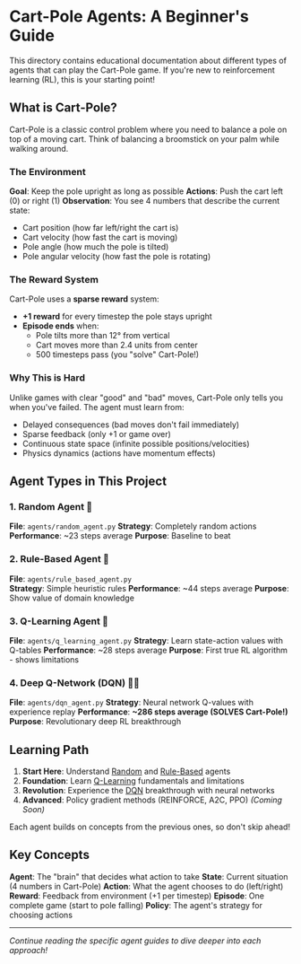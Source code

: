 # Cart-Pole Agents: A Beginner's Guide

This directory contains educational documentation about different types of agents that can play the Cart-Pole game. If you're new to reinforcement learning (RL), this is your starting point!

## What is Cart-Pole?

Cart-Pole is a classic control problem where you need to balance a pole on top of a moving cart. Think of balancing a broomstick on your palm while walking around.

### The Environment

**Goal**: Keep the pole upright as long as possible
**Actions**: Push the cart left (0) or right (1) 
**Observation**: You see 4 numbers that describe the current state:
- Cart position (how far left/right the cart is)
- Cart velocity (how fast the cart is moving)
- Pole angle (how much the pole is tilted)
- Pole angular velocity (how fast the pole is rotating)

### The Reward System

Cart-Pole uses a **sparse reward** system:
- **+1 reward** for every timestep the pole stays upright
- **Episode ends** when:
  - Pole tilts more than 12° from vertical
  - Cart moves more than 2.4 units from center
  - 500 timesteps pass (you "solve" Cart-Pole!)

### Why This is Hard

Unlike games with clear "good" and "bad" moves, Cart-Pole only tells you when you've failed. The agent must learn from:
- Delayed consequences (bad moves don't fail immediately)
- Sparse feedback (only +1 or game over)
- Continuous state space (infinite possible positions/velocities)
- Physics dynamics (actions have momentum effects)

## Agent Types in This Project

### 1. Random Agent 🎲
**File**: `agents/random_agent.py`
**Strategy**: Completely random actions
**Performance**: ~23 steps average
**Purpose**: Baseline to beat

### 2. Rule-Based Agent 🧠
**File**: `agents/rule_based_agent.py`  
**Strategy**: Simple heuristic rules
**Performance**: ~44 steps average
**Purpose**: Show value of domain knowledge

### 3. Q-Learning Agent 🎯
**File**: `agents/q_learning_agent.py`
**Strategy**: Learn state-action values with Q-tables
**Performance**: ~28 steps average
**Purpose**: First true RL algorithm - shows limitations

### 4. Deep Q-Network (DQN) 🧠🔗
**File**: `agents/dqn_agent.py`
**Strategy**: Neural network Q-values with experience replay
**Performance**: **~286 steps average (SOLVES Cart-Pole!)**
**Purpose**: Revolutionary deep RL breakthrough

## Learning Path

1. **Start Here**: Understand [Random](random-agent.md) and [Rule-Based](rule-based-agent.md) agents
2. **Foundation**: Learn [Q-Learning](q-learning-agent.md) fundamentals and limitations  
3. **Revolution**: Experience the [DQN](dqn-agent.md) breakthrough with neural networks
4. **Advanced**: Policy gradient methods (REINFORCE, A2C, PPO) *(Coming Soon)*

Each agent builds on concepts from the previous ones, so don't skip ahead!

## Key Concepts

**Agent**: The "brain" that decides what action to take
**State**: Current situation (4 numbers in Cart-Pole)
**Action**: What the agent chooses to do (left/right)
**Reward**: Feedback from environment (+1 per timestep)
**Episode**: One complete game (start to pole falling)
**Policy**: The agent's strategy for choosing actions

---

*Continue reading the specific agent guides to dive deeper into each approach!*